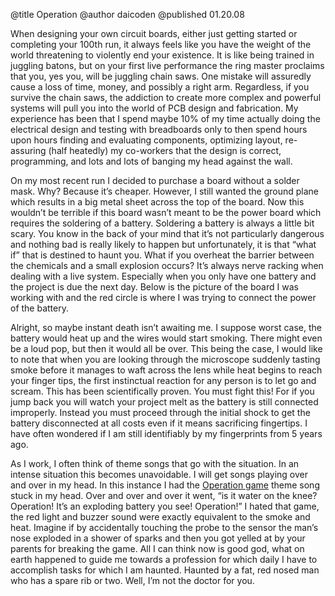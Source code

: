 @title Operation
@author daicoden
@published 01.20.08

When designing your own circuit boards, either just getting started or completing your 100th run, it always feels like you have the weight of the world threatening to violently end your existence. It is like being trained in juggling batons, but on your first live performance the ring master proclaims that you, yes you, will be juggling chain saws. One mistake will assuredly cause a loss of time, money, and possibly a right arm. Regardless, if you survive the chain saws, the addiction to create more complex and powerful systems will pull you into the world of PCB design and fabrication.  My experience has been that I spend maybe 10% of my time actually doing the electrical design and testing with breadboards only to then spend hours upon hours finding and evaluating components, optimizing layout, re-assuring (half heatedly) my co-workers that the design is correct, programming, and lots and lots of banging my head against the wall.

On my most recent run I decided to purchase a board without a solder mask. Why? Because it’s cheaper. However, I still wanted the ground plane which results in a big metal sheet across the top of the board. Now this wouldn’t be terrible if this board wasn’t meant to be the power board which requires the soldering of a battery. Soldering a battery is always a little bit scary. You know in the back of your mind that it’s not particularly dangerous and nothing bad is really likely to happen but unfortunately, it is that “what if” that is destined to haunt you. What if you overheat the barrier between the chemicals and a small explosion occurs? It’s always nerve racking when dealing with a live system. Especially when you only have one battery and the project is due the next day. Below is the picture of the board I was working with and the red circle is where I was trying to connect the power of the battery.


Alright, so maybe instant death isn’t awaiting me. I suppose worst case, the battery would heat up and the wires would start smoking. There might even be a loud pop, but then it would all be over. This being the case, I would like to note that when you are looking through the microscope suddenly tasting smoke before it manages to waft across the lens while heat begins to reach your finger tips, the first instinctual reaction for any person is to let go and scream. This has been scientifically proven. You must fight this! For if you jump back you will watch your project melt as the battery is still connected improperly. Instead you must proceed through the initial shock to get the battery disconnected at all costs even if it means sacrificing fingertips. I have often wondered if I am still identifiably by my fingerprints from 5 years ago.

As I work, I often think of theme songs that go with the situation. In an intense situation this becomes unavoidable. I will get songs playing over and over in my head. In this instance I had the [Operation game](http://www.youtube.com/watch?v=tHntDDOQzk8) theme song stuck in my head. Over and over and over it went, “is it water on the knee? Operation! It’s an exploding battery you see! Operation!” I hated that game, the red light and buzzer sound were exactly equivalent to the smoke and heat. Imagine if by accidentally touching the probe to the sensor the man’s nose exploded in a shower of sparks and then you got yelled at by your parents for breaking the game. All I can think now is good god, what on earth happened to guide me towards a profession for which daily I have to accomplish tasks for which I am haunted. Haunted by a fat, red nosed man who has a spare rib or two. Well, I’m not the doctor for you.